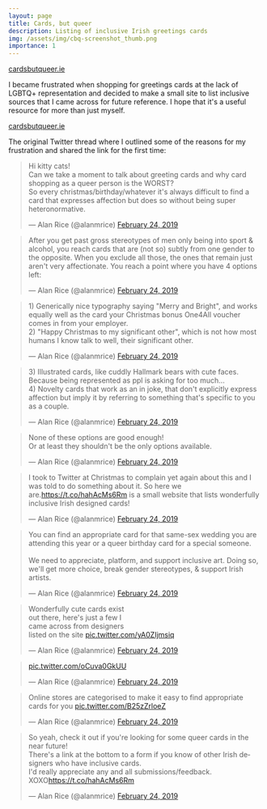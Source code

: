 ```yaml
---
layout: page
title: Cards, but queer
description: Listing of inclusive Irish greetings cards
img: /assets/img/cbq-screenshot_thumb.png
importance: 1
---
```


<div class="row">
    <div class="col-sm mt-3 mt-md-0">
        <img class="img-fluid rounded z-depth-1" src="{{ '/assets/img/cbq-screenshot.png' | relative_url }}" alt="" title="example image"/>
    </div>
</div>
<div class="caption">
    <a href="https://cardsbutqueer.ie" target="_blank">cardsbutqueer.ie</a>
</div>


I became frustrated when shopping for greetings cards at the lack of LGBTQ+ representation and decided to make a small site to list inclusive sources that I came across for future reference. I hope that it's a useful resource for more than just myself.

[cardsbutqueer.ie](https://cardsbutqueer.ie)

The original Twitter thread where I outlined some of the reasons for my frustration and shared the link for the first time:

<blockquote class="twitter-tweet" data-dnt="true"><p lang="en" dir="ltr">Hi kitty cats!<br>Can we take a moment to talk about greeting cards and why card shopping as a queer person is the WORST?<br>So every christmas/birthday/whatever it&#39;s always difficult to find a card that expresses affection but does so without being super heteronormative.</p>&mdash; Alan Rice (@alanmrice) <a href="https://twitter.com/alanmrice/status/1099656211291688964?ref_src=twsrc%5Etfw">February 24, 2019</a></blockquote> <script async src="https://platform.twitter.com/widgets.js" charset="utf-8"></script>

<blockquote class="twitter-tweet" data-conversation="none" data-dnt="true"><p lang="en" dir="ltr">After you get past gross stereotypes of men only being into sport &amp; alcohol, you reach cards that are (not so) subtly from one gender to the opposite. When you exclude all those, the ones that remain just aren&#39;t very affectionate. You reach a point where you have 4 options left:</p>&mdash; Alan Rice (@alanmrice) <a href="https://twitter.com/alanmrice/status/1099656213510475782?ref_src=twsrc%5Etfw">February 24, 2019</a></blockquote> <script async src="https://platform.twitter.com/widgets.js" charset="utf-8"></script>

<blockquote class="twitter-tweet" data-conversation="none" data-dnt="true"><p lang="en" dir="ltr">1) Generically nice typography saying &quot;Merry and Bright&quot;, and works equally well as the card your Christmas bonus One4All voucher comes in from your employer.<br>2) &quot;Happy Christmas to my significant other&quot;, which is not how most humans I know talk to well, their significant other.</p>&mdash; Alan Rice (@alanmrice) <a href="https://twitter.com/alanmrice/status/1099656215066525696?ref_src=twsrc%5Etfw">February 24, 2019</a></blockquote> <script async src="https://platform.twitter.com/widgets.js" charset="utf-8"></script>

<blockquote class="twitter-tweet" data-conversation="none" data-dnt="true"><p lang="en" dir="ltr">3) Illustrated cards, like cuddly Hallmark bears with cute faces. Because being represented as ppl is asking for too much…<br>4) Novelty cards that work as an in joke, that don&#39;t explicitly express affection but imply it by referring to something that&#39;s specific to you as a couple.</p>&mdash; Alan Rice (@alanmrice) <a href="https://twitter.com/alanmrice/status/1099656216215781379?ref_src=twsrc%5Etfw">February 24, 2019</a></blockquote> <script async src="https://platform.twitter.com/widgets.js" charset="utf-8"></script>

<blockquote class="twitter-tweet" data-conversation="none" data-dnt="true"><p lang="en" dir="ltr">None of these options are good enough!<br>Or at least they shouldn&#39;t be the only options available.</p>&mdash; Alan Rice (@alanmrice) <a href="https://twitter.com/alanmrice/status/1099656217436274688?ref_src=twsrc%5Etfw">February 24, 2019</a></blockquote> <script async src="https://platform.twitter.com/widgets.js" charset="utf-8"></script>

<blockquote class="twitter-tweet" data-conversation="none" data-dnt="true"><p lang="en" dir="ltr">I took to Twitter at Christmas to complain yet again about this and I was told to do something about it. So here we are.<a href="https://t.co/hahAcMs6Rm">https://t.co/hahAcMs6Rm</a> is a small website that lists wonderfully inclusive Irish designed cards!</p>&mdash; Alan Rice (@alanmrice) <a href="https://twitter.com/alanmrice/status/1099656218606489600?ref_src=twsrc%5Etfw">February 24, 2019</a></blockquote> <script async src="https://platform.twitter.com/widgets.js" charset="utf-8"></script>

<blockquote class="twitter-tweet" data-conversation="none" data-dnt="true"><p lang="en" dir="ltr">You can find an appropriate card for that same-sex wedding you are attending this year or a queer birthday card for a special someone.<br><br>We need to appreciate, platform, and support inclusive art. Doing so, we&#39;ll get more choice, break gender stereotypes, &amp; support Irish artists.</p>&mdash; Alan Rice (@alanmrice) <a href="https://twitter.com/alanmrice/status/1099656220011573248?ref_src=twsrc%5Etfw">February 24, 2019</a></blockquote> <script async src="https://platform.twitter.com/widgets.js" charset="utf-8"></script>

<blockquote class="twitter-tweet" data-conversation="none" data-dnt="true"><p lang="en" dir="ltr">Wonderfully cute cards exist<br>out there, here&#39;s just a few I<br>came across from designers<br>listed on the site <a href="https://t.co/yA0ZIjmsiq">pic.twitter.com/yA0ZIjmsiq</a></p>&mdash; Alan Rice (@alanmrice) <a href="https://twitter.com/alanmrice/status/1099656265016459265?ref_src=twsrc%5Etfw">February 24, 2019</a></blockquote> <script async src="https://platform.twitter.com/widgets.js" charset="utf-8"></script>

<blockquote class="twitter-tweet" data-conversation="none" data-dnt="true"><p lang="und" dir="ltr"><a href="https://t.co/oCuva0GkUU">pic.twitter.com/oCuva0GkUU</a></p>&mdash; Alan Rice (@alanmrice) <a href="https://twitter.com/alanmrice/status/1099656297228746752?ref_src=twsrc%5Etfw">February 24, 2019</a></blockquote> <script async src="https://platform.twitter.com/widgets.js" charset="utf-8"></script>

<blockquote class="twitter-tweet" data-conversation="none" data-dnt="true"><p lang="en" dir="ltr">Online stores are categorised to make it easy to find appropriate cards for you <a href="https://t.co/B25zZrloeZ">pic.twitter.com/B25zZrloeZ</a></p>&mdash; Alan Rice (@alanmrice) <a href="https://twitter.com/alanmrice/status/1099656309417406466?ref_src=twsrc%5Etfw">February 24, 2019</a></blockquote> <script async src="https://platform.twitter.com/widgets.js" charset="utf-8"></script>

<blockquote class="twitter-tweet" data-conversation="none" data-dnt="true"><p lang="en" dir="ltr">So yeah, check it out if you&#39;re looking for some queer cards in the near future!<br>There&#39;s a link at the bottom to a form if you know of other Irish designers who have inclusive cards.<br>I&#39;d really appreciate any and all submissions/feedback.<br>ΧΟΧΟ<a href="https://t.co/hahAcMs6Rm">https://t.co/hahAcMs6Rm</a></p>&mdash; Alan Rice (@alanmrice) <a href="https://twitter.com/alanmrice/status/1099656312546312192?ref_src=twsrc%5Etfw">February 24, 2019</a></blockquote> <script async src="https://platform.twitter.com/widgets.js" charset="utf-8"></script>
